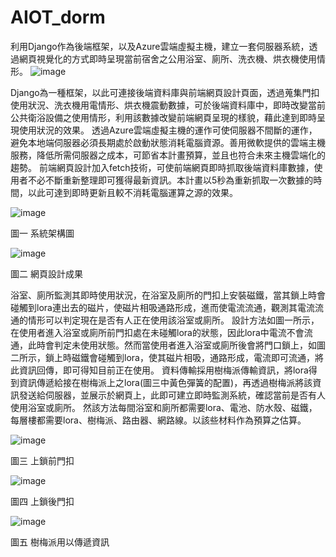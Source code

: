# AIOT_dorm

利用Django作為後端框架，以及Azure雲端虛擬主機，建立一套伺服器系統，透過網頁視覺化的方式即時呈現當前宿舍之公用浴室、廁所、洗衣機、烘衣機使用情形。
![image](https://user-images.githubusercontent.com/43988698/215307919-6868e861-c04d-4b5a-833d-b24169699bfc.png)

Django為一種框架，以此可連接後端資料庫與前端網頁設計頁面，透過蒐集門扣使用狀況、洗衣機用電情形、烘衣機震動數據，可於後端資料庫中，即時改變當前公共衛浴設備之使用情形，利用該數據改變前端網頁呈現的樣貌，藉此達到即時呈現使用狀況的效果。
透過Azure雲端虛擬主機的運作可使伺服器不間斷的運作，避免本地端伺服器必須長期處於啟動狀態消耗電腦資源。善用微軟提供的雲端主機服務，降低所需伺服器之成本，可節省本計畫預算，並且也符合未來主機雲端化的趨勢。
前端網頁設計加入fetch技術，可使前端網頁即時抓取後端資料庫數據，使用者不必不斷重新整理即可獲得最新資訊。本計畫以5秒為重新抓取一次數據的時間，以此可達到即時更新且較不消耗電腦運算之源的效果。

![image](https://user-images.githubusercontent.com/43988698/215307878-c3711877-f2cc-4121-9599-301aba6c9748.png)

圖一 系統架構圖

![image](https://user-images.githubusercontent.com/43988698/215307897-328ebbda-5419-475d-b3a6-c9d3ace1c540.png)

圖二 網頁設計成果


浴室、廁所監測其即時使用狀況，在浴室及廁所的門扣上安裝磁鐵，當其鎖上時會碰觸到lora連出去的磁片，使磁片相吸通路形成，進而使電流流通，觀測其電流流通的情形可以判定現在是否有人正在使用該浴室或廁所。
設計方法如圖一所示，在使用者進入浴室或廁所前門扣處在未碰觸lora的狀態，因此lora中電流不會流通，此時會判定未使用狀態。然而當使用者進入浴室或廁所後會將門口鎖上，如圖二所示，鎖上時磁鐵會碰觸到lora，使其磁片相吸，通路形成，電流即可流通，將此資訊回傳，即可得知目前正在使用。
資料傳輸採用樹梅派傳輸資訊，將lora得到資訊傳遞給接在樹梅派上之lora(圖三中黃色彈簧的配置)，再透過樹梅派將該資訊發送給伺服器，並展示於網頁上，此即可建立即時監測系統，確認當前是否有人使用浴室或廁所。
然該方法每間浴室和廁所都需要lora、電池、防水殼、磁鐵，每層樓都需要lora、樹梅派、路由器、網路線。以該些材料作為預算之估算。

![image](https://user-images.githubusercontent.com/43988698/215307830-574e5aa3-3f37-43ef-9f5f-b640d5679e54.png)

圖三 上鎖前門扣

![image](https://user-images.githubusercontent.com/43988698/215307845-509e6fd9-49ff-46ba-9666-fd2c2cf37774.png)

圖四 上鎖後門扣

![image](https://user-images.githubusercontent.com/43988698/215307867-08c19b80-7583-4cb9-924f-f2d0ca61c012.png)

圖五 樹梅派用以傳遞資訊



 
